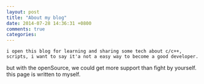 ```yaml
---
layout: post
title: "About my blog"
date: 2014-07-28 14:36:31 +0800
comments: true
categories: 
---
```

    i open this blog for learning and sharing some tech about c/c++, scripts, i want to say it'a not a easy way to become a good developer.
    
 but with the openSource, we could get more support than fight by yourself. this page is written to myself.

    
